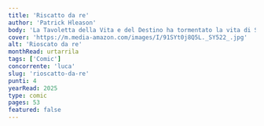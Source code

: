 ```yaml
---
title: 'Riscatto da re'
author: 'Patrick Hleason'
body: 'La Tavoletta della Vita e del Destino ha tormentato la vita di Spider-Man a lungo. Ora il sindaco Wilson Fisk se ne vuole impossessare, e per farlo sarà ben contento di uccidere Boomerang! Spidey dovrà fare di tutto, aiutato anche da un costume nuovo di zecca, per proteggere il suo coinquilino e nuovo compagno di super avventure.'
cover: 'https://m.media-amazon.com/images/I/91SYt0j8Q5L._SY522_.jpg'
alt: 'Rioscato da re'
monthRead: urtarrila
tags: ['Comic']
concorrente: 'luca'
slug: 'rioscatto-da-re'
punti: 4
yearRead: 2025
type: comic
pages: 53
featured: false
---
```

